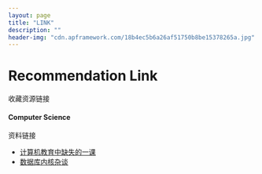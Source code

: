 ```yaml
---
layout: page
title: "LINK"
description: ""
header-img: "cdn.apframework.com/18b4ec5b6a26af51750b8be15378265a.jpg"
---
```


# Recommendation Link

收藏资源链接

#### Computer Science 

资料链接

* [计算机教育中缺失的一课](https://missing-semester-cn.github.io/)
* [数据库内核杂谈](https://www.infoq.cn/theme/46)
